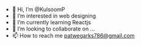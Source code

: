 - 👋 Hi, I’m @KulsoomP
- 👀 I’m interested in web designing
- 🌱 I’m currently learning Reactjs
- 💞️ I’m looking to collaborate on ...
- 📫 How to reach me patwegarks786@gmail.com

<!---
KulsoomP/KulsoomP is a ✨ special ✨ repository because its `README.md` (this file) appears on your GitHub profile.
You can click the Preview link to take a look at your changes.
--->
